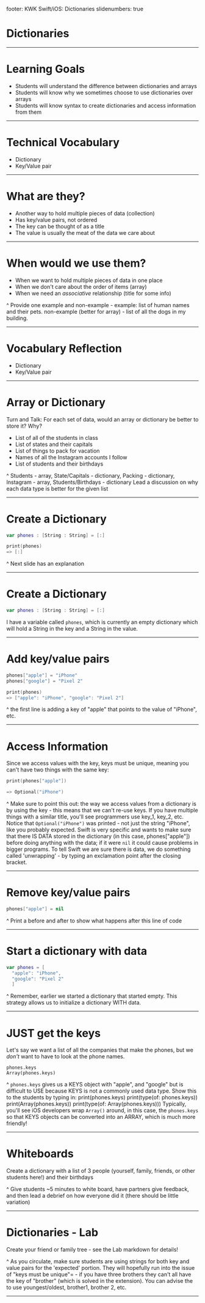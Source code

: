 footer: KWK Swift/iOS: Dictionaries
slidenumbers: true

# Dictionaries

---

# Learning Goals

* Students will understand the difference between dictionaries and arrays
* Students will know why we sometimes choose to use dictionaries over arrays
* Students will know syntax to create dictionaries and access information from them

---

# Technical Vocabulary

* Dictionary
* Key/Value pair

---

# What are they?

* Another way to hold multiple pieces of data (collection)
* Has key/value pairs, not ordered
* The key can be thought of as a title
* The value is usually the meat of the data we care about

---

# When would we use them?

* When we want to hold multiple pieces of data in one place
* When we don't care about the order of items (array)
* When we need an _associative_ relationship (title for some info)

^ Provide one example and non-example - example: list of human names and their pets. non-example (better for array) - list of all the dogs in my building. 

---

# Vocabulary Reflection

* Dictionary
* Key/Value pair

---
# Array or Dictionary

Turn and Talk: For each set of data, would an array or dictionary be better to store it? Why?

- List of all of the students in class
- List of states and their capitals
- List of things to pack for vacation
- Names of all the Instagram accounts I follow
- List of students and their birthdays

^ Students - array, State/Capitals - dictionary, Packing - dictionary, Instagram - array, Students/Birthdays - dictionary
Lead a discussion on why each data type is better for the given list

---

# Create a Dictionary

```swift
var phones : [String : String] = [:]

print(phones)
=> [:]
```

^ Next slide has an explanation

---

# Create a Dictionary

```swift
var phones : [String : String] = [:]
```
I have a variable called `phones`, which is currently an empty dictionary which will hold a String in the key and a String in the value.

---

# Add key/value pairs

```swift
phones["apple"] = "iPhone"
phones["google"] = "Pixel 2"

print(phones)
=> ["apple": "iPhone", "google": "Pixel 2"]
```

^ the first line is adding a key of "apple" that points to the value of "iPhone", etc.

---

# Access Information

Since we access values with the key, keys must be unique, meaning you can't have two things with the same key:

```swift
print(phones["apple"])

=> Optional("iPhone")
```

^ Make sure to point this out: the way we access values from a dictionary is by using the key - this means that we can't re-use keys. If you have multiple things with a similar title, you'll see programmers use key_1, key_2, etc.
Notice that `Optional("iPhone")` was printed - not just the string "iPhone", like you probably expected. Swift is very specific and wants to make sure that there IS DATA stored in the dictionary (in this case, phones["apple"]) before doing anything with the data; if it were `nil` it could cause problems in bigger programs. 
To tell Swift we are sure there is data, we do something called 'unwrapping' - by typing an exclamation point after the closing bracket. <MODEL in Playground>

---

# Remove key/value pairs

```swift
phones["apple"] = nil
```
^ Print a before and after to show what happens after this line of code

---

# Start a dictionary with data

```swift
var phones = [
  "apple": "iPhone",
  "google": "Pixel 2"
  ]
```

^ Remember, earlier we started a dictionary that started empty. This strategy allows us to initialize a dictionary WITH data. 

---

# **JUST** get the keys

Let's say we want a list of all the companies that make the phones, but we _don't_ want to have to look at the phone names.

```
phones.keys
Array(phones.keys)
```

^ `phones.keys` gives us a KEYS object with "apple", and "google" but is difficult to USE because KEYS is not a commonly used data type. Show this to the students by typing in:
print(phones.keys)
print(type(of: phones.keys))
print(Array(phones.keys))
print(type(of: Array(phones.keys)))
Typically, you'll see iOS developers wrap `Array()` around, in this case, the `phones.keys` so that KEYS objects can be converted into an ARRAY, which is much more friendly!

---

# Whiteboards

Create a dictionary with a list of 3 people (yourself, family, friends, or other students here!) and their birthdays

^ Give students ~5 minutes to white board, have partners give feedback, and then lead a debrief on how everyone did it (there should be little variation)

---

# Dictionaries - Lab

Create your friend or family tree - see the Lab markdown for details!

^ As you circulate, make sure students are using strings for both key and value pairs for the 'expected' portion. They will hopefully run into the issue of "keys must be unique"= - if you have three brothers they can't all have the key of "brother" (which is solved in the extension). You can advise the to use youngest/oldest, brother1, brother 2, etc.

---
